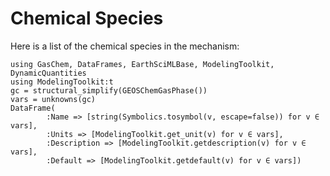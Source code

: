 # Chemical Species

Here is a list of the chemical species in the mechanism:

```@example 1
using GasChem, DataFrames, EarthSciMLBase, ModelingToolkit, DynamicQuantities
using ModelingToolkit:t
gc = structural_simplify(GEOSChemGasPhase())
vars = unknowns(gc)
DataFrame(
        :Name => [string(Symbolics.tosymbol(v, escape=false)) for v ∈ vars],
        :Units => [ModelingToolkit.get_unit(v) for v ∈ vars],
        :Description => [ModelingToolkit.getdescription(v) for v ∈ vars],
        :Default => [ModelingToolkit.getdefault(v) for v ∈ vars])
```